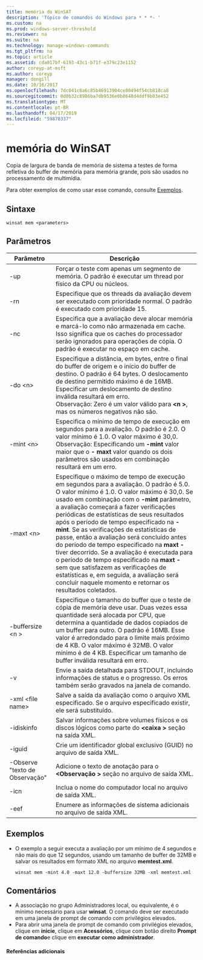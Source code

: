 ```yaml
---
title: memória do WinSAT
description: 'Tópico de comandos do Windows para * * *- '
ms.custom: na
ms.prod: windows-server-threshold
ms.reviewer: na
ms.suite: na
ms.technology: manage-windows-commands
ms.tgt_pltfrm: na
ms.topic: article
ms.assetid: cda017bf-6193-43c1-b71f-e379c23e1152
author: coreyp-at-msft
ms.author: coreyp
manager: dongill
ms.date: 10/16/2017
ms.openlocfilehash: 7dc041c8a6c85b46913904ce80494f54cb818ca8
ms.sourcegitcommit: 0d0b32c8986ba7db9536e0b8648d4ddf9b03e452
ms.translationtype: MT
ms.contentlocale: pt-BR
ms.lasthandoff: 04/17/2019
ms.locfileid: "59878337"
---
```

# <a name="winsat-mem"></a>memória do WinSAT



Copia de largura de banda de memória de sistema a testes de forma refletiva do buffer de memória para memória grande, pois são usados no processamento de multimídia.

Para obter exemplos de como usar esse comando, consulte [Exemplos](#BKMK_examples).

## <a name="syntax"></a>Sintaxe

```
winsat mem <parameters>
```

## <a name="parameters"></a>Parâmetros

|Parâmetro|Descrição|
|---------|-----------|
|-up|Forçar o teste com apenas um segmento de memória. O padrão é executar um thread por físico da CPU ou núcleos.|
|-rn|Especifique que os threads da avaliação devem ser executado com prioridade normal. O padrão é executado com prioridade 15.|
|-nc|Especifica que a avaliação deve alocar memória e marcá-lo como não armazenada em cache. Isso significa que os caches do processador serão ignorados para operações de cópia. O padrão é executar no espaço em cache.|
|-do \<n>|Especifique a distância, em bytes, entre o final do buffer de origem e o início do buffer de destino. O padrão é 64 bytes. O deslocamento de destino permitido máximo é de 16MB. Especificar um deslocamento de destino inválida resultará em erro.</br>Observação: Zero é um valor válido para  **\<n >**, mas os números negativos não são.|
|-mint \<n>|Especifica o mínimo de tempo de execução em segundos para a avaliação. O padrão é 2.0. O valor mínimo é 1.0. O valor máximo é 30,0.</br>Observação: Especificando um **-mint** valor maior que o **- maxt** valor quando os dois parâmetros são usados em combinação resultará em um erro.|
|-maxt \<n>|Especifique o máximo de tempo de execução em segundos para a avaliação. O padrão é 5.0. O valor mínimo é 1.0. O valor máximo é 30,0. Se usado em combinação com o **-mint** parâmetro, a avaliação começará a fazer verificações periódicas de estatísticas de seus resultados após o período de tempo especificado na **-mint**. Se as verificações de estatísticas de passe, então a avaliação será concluído antes do período de tempo especificado na **maxt -** tiver decorrido. Se a avaliação é executada para o período de tempo especificado na **maxt -** sem que satisfazem as verificações de estatísticas e, em seguida, a avaliação será concluir naquele momento e retornar os resultados coletados.|
|-buffersize \<n >|Especifique o tamanho do buffer que o teste de cópia de memória deve usar. Duas vezes essa quantidade será alocada por CPU, que determina a quantidade de dados copiados de um buffer para outro. O padrão é 16MB. Esse valor é arredondado para o limite mais próximo de 4 KB. O valor máximo é 32MB. O valor mínimo é de 4 KB. Especificar um tamanho de buffer inválida resultará em erro.|
|-v|Envie a saída detalhada para STDOUT, incluindo informações de status e o progresso. Os erros também serão gravados na janela de comando.|
|-xml \<file name>|Salve a saída da avaliação como o arquivo XML especificado. Se o arquivo especificado existir, ele será substituído.|
|-idiskinfo|Salvar informações sobre volumes físicos e os discos lógicos como parte do  **\<caixa >** seção na saída XML.|
|-iguid|Crie um identificador global exclusivo (GUID) no arquivo de saída XML.|
|-Observe "texto de Observação"|Adicione o texto de anotação para o  **\<Observação >** seção no arquivo de saída XML.|
|-icn|Inclua o nome do computador local no arquivo de saída XML.|
|-eef|Enumere as informações de sistema adicionais no arquivo de saída XML.|

## <a name="BKMK_examples"></a>Exemplos

-   O exemplo a seguir executa a avaliação por um mínimo de 4 segundos e não mais do que 12 segundos, usando um tamanho de buffer de 32MB e salvar os resultados em formato XML no arquivo **memtest.xml**.  
    ```
    winsat mem -mint 4.0 -maxt 12.0 -buffersize 32MB -xml memtest.xml
    ```

## <a name="remarks"></a>Comentários

-   A associação no grupo Administradores local, ou equivalente, é o mínimo necessário para usar **winsat**. O comando deve ser executado em uma janela de prompt de comando com privilégios elevados.
-   Para abrir uma janela de prompt de comando com privilégios elevados, clique em **inicie**, clique em **Acessórios**, clique com botão direito **Prompt de comando**e clique em **executar como administrador**.

#### <a name="additional-references"></a>Referências adicionais

